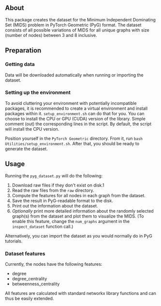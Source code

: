 ## About
This package creates the dataset for the Minimum Independent Dominating Set (MIDS) problem in PyTorch Geometric (PyG) format. The dataset consists of all possible variations of MIDS for all unique graphs with size (number of nodes) between 3 and 8 inclusive.

## Preparation
### Getting data
Data will be downloaded automatically when running or importing the dataset.

### Setting up the environment
To avoid cluttering your environment with potentially incompatible packages, it is recommended to create a virtual environment and install packages within it. `setup_environment.sh` can do that for you. You can choose to install the CPU or GPU (CUDA) version of the library. Simple comment (out) the corresponding lines in the script. By default, the script will install the CPU version.

Position yourself in the `PyTorch Geometric` directory. From it, run `bash Utilities/setup_environment.sh`. After that, you should be ready to generate the dataset.

## Usage
Running the `pyg_dataset.py` will do the following:
1. Download raw files if they don't exist on disk.1
1. Read the raw files from the `raw` directory.
1. Compute the features for all nodes in each graph from the dataset.
1. Save the result in PyG-readable format to the disk.
1. Print out the information about the dataset.
1. _Optionally_ print more detailed information about the randomly selected graph(s) from the dataset and plot them to visualize the MIDS. (To enable this feature, change the `num_graphs` argument in the `inspect_dataset` function call.)

Alternatively, you can import the dataset as you would normally do in PyG tutorials.

### Dataset features
Currently, the nodes have the following features:
* degree
* degree_centrality
* betweenness_centrality

All features are calculated with standard networkx library functions and can thus be easily extended.
